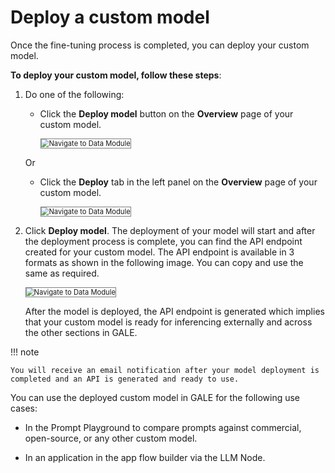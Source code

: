 # Deploy a custom model

Once the fine-tuning process is completed, you can deploy your custom model.

**To deploy your custom model, follow these steps**:



1. Do one of the following:

    * Click the **Deploy model** button on the **Overview** page of your custom model.

        <img src="../images/navigate-to-data-module.png" alt="Navigate to Data Module" title="Navigate to Data Module" style="border: 1px solid gray; zoom:80%;">


    Or


    * Click the **Deploy** tab in the left panel on the **Overview** page of your custom model.

        <img src="../images/navigate-to-data-module.png" alt="Navigate to Data Module" title="Navigate to Data Module" style="border: 1px solid gray; zoom:80%;">

1. Click **Deploy model**. The deployment of your model will start and after the deployment process is complete, you can find the API endpoint created for your custom model. The API endpoint is available in 3 formats as shown in the following image. You can copy and use the same as required.

    <img src="../images/navigate-to-data-module.png" alt="Navigate to Data Module" title="Navigate to Data Module" style="border: 1px solid gray; zoom:80%;">

    After the model is deployed, the API endpoint is generated which implies that your custom model is ready for inferencing externally and across the other sections in GALE.

!!! note

    You will receive an email notification after your model deployment is completed and an API is generated and ready to use.

You can use the deployed custom model in GALE for the following use cases:


* In the Prompt Playground to compare prompts against commercial, open-source, or any other custom model.

* In an application in the app flow builder via the LLM Node.
